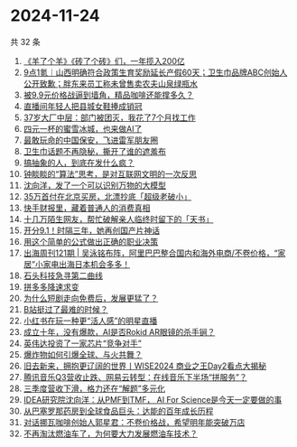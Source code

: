 # 2024-11-24

共 32 条

<!-- BEGIN 36KR -->
<!-- 最后更新时间 2024-11-24 05:14:10 +0800 -->
1. [《羊了个羊》《砖了个砖》们，一年揽入200亿](https://36kr.com/p/3048343790226052)
1. [9点1氪｜山西明确符合政策生育奖励延长产假60天；卫生巾品牌ABC创始人公开致歉；胖东来员工称未曾售卖农夫山泉绿瓶水](https://36kr.com/p/3047724217289605)
1. [被9.9元价格战逼到墙角，精品咖啡还能撑多久？](https://36kr.com/p/3047692638997377)
1. [直播间年轻人把县城女鞋捧成销冠](https://36kr.com/p/3048356828875395)
1. [37岁大厂中层：部门被团灭，我花了7个月找工作](https://36kr.com/p/3048285671525251)
1. [四元一杯的蜜雪冰城，也来做AI了](https://36kr.com/p/3048400607316612)
1. [最敢玩命的中国保安，飞进雷军朋友圈](https://36kr.com/p/3048540262255495)
1. [卫生巾话题不再隐秘，撕开了谁的遮羞布](https://36kr.com/p/3048384449448832)
1. [搞抽象的人，到底在发什么疯？](https://36kr.com/p/3047504117681029)
1. [钟睒睒的“算法”思考，是对互联网文明的一次反思](https://36kr.com/p/3048190021880448)
1. [沈向洋，发了一个可以识别万物的大模型](https://36kr.com/p/3047381645298564)
1. [35万首付在北京买房，北漂抄底「超级老破小」](https://36kr.com/p/3047428091104133)
1. [快手财报里，藏着普通人的消费真相](https://36kr.com/p/3047636409895813)
1. [十几万陌生网友，帮忙破解亲人临终时留下的「天书」](https://36kr.com/p/3047434765716354)
1. [开分9.1！时隔三年，她再创国产片神话](https://36kr.com/p/3048210796907137)
1. [用这个简单的公式做出正确的职业决策](https://36kr.com/p/3037784736166152)
1. [出海周刊121期 | 吴泳铭布阵，阿里巴巴整合国内和海外电商/不卷价格，“家居”小家电出海日本机会多多！](https://36kr.com/p/3047500324948611)
1. [石头科技急寻第二曲线](https://36kr.com/p/3048388944005766)
1. [拼多多降速求变](https://36kr.com/p/3047740869528194)
1. [为什么短剧走向免费后，发展更猛了？](https://36kr.com/p/3048276229176841)
1. [B站挺过了最难的时候？](https://36kr.com/p/3048273119808384)
1. [小红书在玩一种更“活人感”的明星直播](https://36kr.com/p/3047723001416328)
1. [成立十年，没有爆款，AI是否Rokid AR眼镜的杀手锏？](https://36kr.com/p/3047682755034885)
1. [英伟达投资了一家芯片“竞争对手”](https://36kr.com/p/3048354340719497)
1. [爆炸物如何引爆全球、与火共舞？](https://36kr.com/p/3043070708236931)
1. [旧去新来，拥抱更辽阔的世界丨WISE2024 商业之王Day2看点大揭秘](https://36kr.com/p/3048739130198658)
1. [腾讯音乐Q3营收止跌、网易云转型：在线音乐下半场“拼服务”？](https://36kr.com/p/3047698307910529)
1. [三季度营收下滑，格力还在“解题”多元化](https://36kr.com/p/3047692524194441)
1. [IDEA研究院沈向洋：从PMF到TMF， AI For Science是今天一定要做的事](https://36kr.com/p/3048277792950915)
1. [从巴塞罗那药房到全球食品巨头：达能的百年成长历程](https://36kr.com/p/3048244426689414)
1. [对话挪瓦咖啡创始人郭星君：不卷价格战，希望明年能突破万店](https://36kr.com/p/3047701370653317)
1. [不再淘汰燃油车了，为何要大力发展燃油车技术？](https://36kr.com/p/3048356756097920)
<!-- END 36KR -->